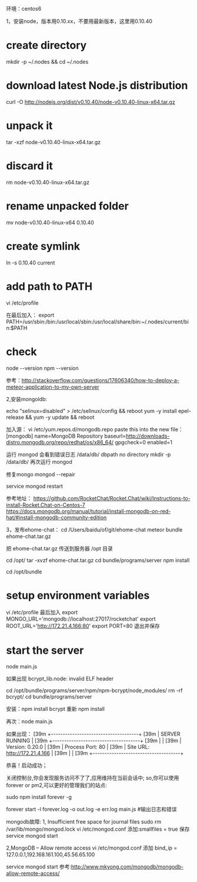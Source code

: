 环境：centos6

1，安装node，版本用0.10.xx，不要用最新版本，这里用0.10.40

# create directory
mkdir -p ~/.nodes && cd ~/.nodes

# download latest Node.js distribution
curl -O http://nodejs.org/dist/v0.10.40/node-v0.10.40-linux-x64.tar.gz

# unpack it
tar -xzf node-v0.10.40-linux-x64.tar.gz

# discard it
rm node-v0.10.40-linux-x64.tar.gz

# rename unpacked folder
mv node-v0.10.40-linux-x64 0.10.40

# create symlink
ln -s 0.10.40 current

# add path to PATH

vi /etc/profile

在最后加入：
export   PATH=/usr/sbin:/bin:/usr/local/sbin:/usr/local/share/bin:~/.nodes/current/bin:$PATH

# check
node --version
npm --version

参考：http://stackoverflow.com/questions/17606340/how-to-deploy-a-meteor-application-to-my-own-server

2,安装mongoldb:

echo "selinux=disabled" > /etc/selinux/config && reboot
yum -y install epel-release  && yum -y update && reboot

加入源：
vi /etc/yum.repos.d/mongodb.repo
paste this into the new file：
[mongodb]
name=MongoDB Repository
baseurl=http://downloads-distro.mongodb.org/repo/redhat/os/x86_64/
gpgcheck=0
enabled=1

运行  mongod
会看到错误日志  /data/db/ dbpath no directory
mkdir -p /data/db/
再次运行 mongod

修复mongo
mongod --repair

service mongod restart

参考地址：
https://github.com/RocketChat/Rocket.Chat/wiki/Instructions-to-install-Rocket.Chat-on-Centos-7
https://docs.mongodb.org/manual/tutorial/install-mongodb-on-red-hat/#install-mongodb-community-edition

3，发布ehome-chat：
cd /Users/baidu/of/git/ehome-chat
meteor bundle ehome-chat.tar.gz

把  ehome-chat.tar.gz 传送到服务器 /opt 目录

cd /opt/
tar -xvzf ehome-chat.tar.gz
cd bundle/programs/server
npm install

cd /opt/bundle
# setup environment variables 
vi /etc/profile
最后加入
export MONGO_URL='mongodb://localhost:27017/rocketchat'
export ROOT_URL='http://172.21.4.166:80'
export PORT=80
退出并保存

# start the server
node main.js

如果出现 bcrypt_lib.node: invalid ELF header

cd  /opt/bundle/programs/server/npm/npm-bcrypt/node_modules/
rm -rf bcrypt/
cd bundle/programs/server

安装：npm install bcrypt
重新  npm install

再次：node main.js

如果出现：
[39m +-------------------------------------+
[39m |            SERVER RUNNING           |
[39m +-------------------------------------+
[39m |                                     |
[39m |       Version: 0.20.0               |
[39m |  Process Port: 80                   |
[39m |      Site URL: http://172.21.4.166  |
[39m |                                     |
[39m +-------------------------------------+

恭喜！启动成功；

关闭控制台,你会发现服务访问不了了,应用维持在当前会话中; so,你可以使用forever or pm2,可以更好的管理我们的站点:

sudo npm install forever -g 

forever start -l forever.log -o out.log -e err.log main.js   #输出日志和错误

mongodb故障:
1, Insufficient free space for journal files
sudo rm /var/lib/mongo/mongod.lock
vi /etc/mongod.conf 
添加:smallfiles = true
保存
service mongod start

2,MongoDB – Allow remote access
vi /etc/mongod.conf
添加
bind_ip = 127.0.0.1,192.168.161.100,45.56.65.100

service mongod start
参考:http://www.mkyong.com/mongodb/mongodb-allow-remote-access/



